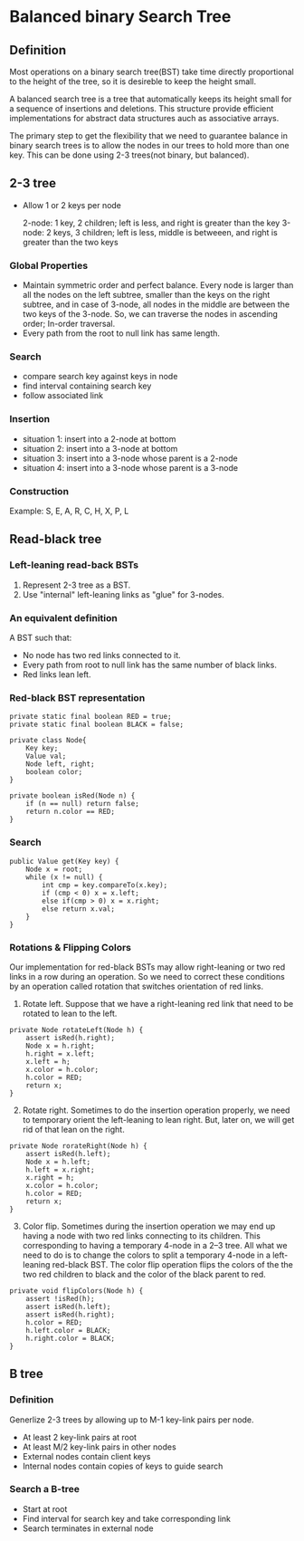 # Balanced binary Search Tree

## Definition
Most operations on a binary search tree(BST) take time directly proportional to the height of the tree, so it is desireble to keep the height small.

A balanced search tree is a tree that automatically keeps its height small for a sequence of insertions and deletions. This structure provide efficient implementations for abstract data structures auch as associative arrays.

The primary step to get the flexibility that we need to guarantee balance in binary search trees is to allow the nodes in our trees to hold more than one key. This can be done using 2-3 trees(not binary, but balanced).

## 2-3 tree

+ Allow 1 or 2 keys per node

	2-node: 1 key, 2 children; left is less, and right is greater than the key
	3-node: 2 keys, 3 children; left is less, middle is betweeen, and right is greater than the two keys

### Global Properties

+ Maintain symmetric order and perfect balance. Every node is larger than all the nodes on the left subtree, smaller than the keys on the right subtree, and in case of 3-node, all nodes in the middle are between the two keys of the 3-node. So, we can traverse the nodes in ascending order; In-order traversal.
+ Every path from the root to null link has same length.


### Search

+ compare search key against keys in node
+ find interval containing search key
+ follow associated link

### Insertion

+ situation 1: insert into a 2-node at bottom
+ situation 2: insert into a 3-node at bottom
+ situation 3: insert into a 3-node whose parent is a 2-node
+ situation 4: insert into a 3-node whose parent is a 3-node

### Construction

Example: S, E, A, R, C, H, X, P, L


## Read-black tree

### Left-leaning read-back BSTs

1. Represent 2-3 tree as a BST.
2. Use "internal" left-leaning links as "glue" for 3-nodes.

### An equivalent definition

A BST such that:

+ No node has two red links connected to it.
+ Every path from root to null link has the same number of black links.
+ Red links lean left.

### Red-black BST representation

```
private static final boolean RED = true;
private static final boolean BLACK = false;

private class Node{
	Key key;
	Value val;
	Node left, right;
	boolean color;
}

private boolean isRed(Node n) {
	if (n == null) return false;
	return n.color == RED;
}

```

### Search

```
public Value get(Key key) {
	Node x = root;
	while (x != null) {
		int cmp = key.compareTo(x.key);
		if (cmp < 0) x = x.left;
		else if(cmp > 0) x = x.right;
		else return x.val;
	}
}
```

### Rotations & Flipping Colors
Our implementation for red-black BSTs may allow right-leaning or two red links in a row during an operation. So we need to correct these conditions by an operation called rotation that switches orientation of red links.

1. Rotate left. Suppose that we have a right-leaning red link that need to be rotated to lean to the left.


```
private Node rotateLeft(Node h) {
	assert isRed(h.right);
	Node x = h.right;
	h.right = x.left;
	x.left = h;
	x.color = h.color;
	h.color = RED;
	return x;
}
```

2. Rotate right. Sometimes to do the insertion operation properly, we need to temporary orient the left-leaning to lean right. But, later on, we will get rid of that lean on the right.

```
private Node rorateRight(Node h) {
	assert isRed(h.left);
	Node x = h.left;
	h.left = x.right;
	x.right = h;
	x.color = h.color;
	h.color = RED;
	return x;
}

```

3. Color flip. Sometimes during the insertion operation we may end up having a node with two red links connecting to its children. This corresponding to having a temporary 4-node in a 2–3 tree. All what we need to do is to change the colors to split a temporary 4-node in a left-leaning red-black BST. The color flip operation flips the colors of the the two red children to black and the color of the black parent to red.

```
private void flipColors(Node h) {
	assert !isRed(h);
	assert isRed(h.left);
	assert isRed(h.right);
	h.color = RED;
	h.left.color = BLACK;
	h.right.color = BLACK;
}
```

## B tree

### Definition

Generlize 2-3 trees by allowing up to M-1 key-link pairs per node.
+ At least 2 key-link pairs at root
+ At least M/2 key-link pairs in other nodes
+ External nodes contain client keys
+ Internal nodes contain copies of keys to guide search

### Search a B-tree

+ Start at root
+ Find interval for search key and take corresponding link
+ Search terminates in external node
